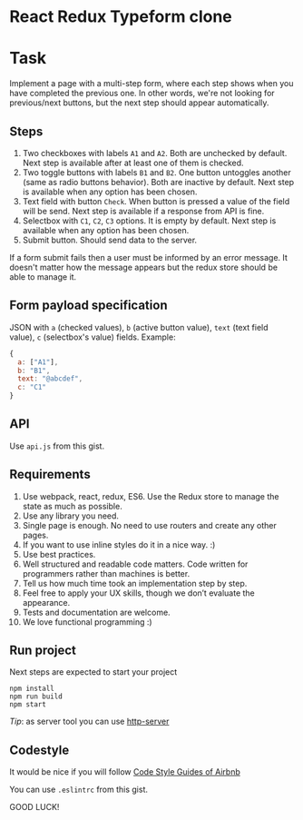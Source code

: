 # React Redux Typeform clone

# Task

Implement a page with a multi-step form, where each step shows when you have completed the previous one. In other words, we're not looking for previous/next buttons, but the next step should appear automatically.

## Steps

1. Two checkboxes with labels `A1` and `A2`. Both are unchecked by default. Next step is available after at least one of them is checked.
2. Two toggle buttons with labels `B1` and `B2`. One button untoggles another (same as radio buttons behavior). Both are inactive by default. Next step is available when any option has been chosen.
3. Text field with button `Check`. When button is pressed a value of the field will be send. Next step is available if a response from API is fine.
4. Selectbox with `C1`, `C2`, `C3` options. It is empty by default. Next step is available when any option has been chosen.
5. Submit button. Should send data to the server.

If a form submit fails then a user must be informed by an error message. It doesn't matter how the message appears but the redux store should be able to manage it.

## Form payload specification

JSON with `a` (checked values), `b` (active button value), `text` (text field value), `c` (selectbox's value) fields.
Example:
```javascript
{
  a: ["A1"],
  b: "B1",
  text: "@abcdef",
  c: "C1"
}
```

## API

Use `api.js` from this gist.

## Requirements

1. Use webpack, react, redux, ES6. Use the Redux store to manage the state as much as possible.
2. Use any library you need.
3. Single page is enough. No need to use routers and create any other pages.
4. If you want to use inline styles do it in a nice way. :)
5. Use best practices.
6. Well structured and readable code matters. Code written for programmers rather than machines is better.
7. Tell us how much time took an implementation step by step.
8. Feel free to apply your UX skills, though we don’t evaluate the appearance.
9. Tests and documentation are welcome.
10. We love functional programming :)

## Run project

Next steps are expected to start your project

```
npm install
npm run build
npm start
```

_Tip_: as server tool you can use [http-server](https://www.npmjs.com/package/http-server)

## Codestyle

It would be nice if you will follow [Code Style Guides of Airbnb](https://github.com/airbnb/javascript)

You can use `.eslintrc` from this gist.


GOOD LUCK!
